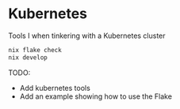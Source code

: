 # Kubernetes

Tools I when tinkering with a Kubernetes cluster

```sh
nix flake check
nix develop
```

TODO:

- Add kubernetes tools
- Add an example showing how to use the Flake